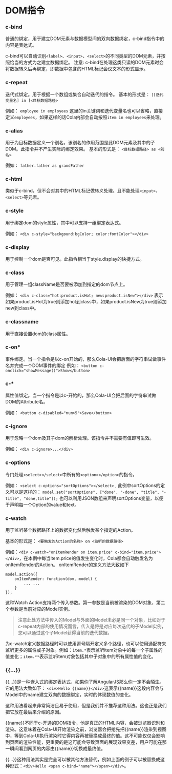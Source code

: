 # DOM指令

### c-bind
普通的绑定，用于建立DOM元素与数据模型间的双向数据绑定，c-bind指令中的内容是表达式。

c-bind可以自动识别`<label>`、`<input>`、`<select>`的不同类型的DOM元素，并按照恰当的方式为之建立数据绑定。
注意: c-bind在处理<label>这类只读的DOM元素时会将数据转义后再绑定，即数据中包含的HTML标记会议文本的形式显示。

### c-repeat
迭代式绑定。用于根据一个数组或集合自动迭代的指令。
基本的形式是： `[[迭代变量名] in ]<目标数据路径>`

例如： `employee in employees`
这里的in关键词和迭代变量名也可以省略，直接定义`employees`，如果这样的话Cola内部会自动按照`item in employees`来处理。

### c-alias
用于为目标数据定义一个别名，该别名的作用范围是此DOM元素及其中的子DOM。此指令并不产生实际的绑定效果。
基本的形式是： `<目标数据路径> as <别名>`

例如： `father.father as grandFather`

### c-html
类似于c-bind，但不会对其中的HTML标记做转义处理。且不能处理`<input>`、`<select>`等元素。

### c-style
用于绑定dom的style属性，其中可以支持一组绑定表达式。

例如： 
`<div c-style="backgound:bgColor; color:fontColor"></div>`

### c-display
用于控制一个dom是否可见。此指令相当于style.display的快捷方式。

### c-class
用于管理一组className是否要被添加到指定的dom节点上。

例如： `<div c-class="hot:product.isHot; new:product.isNew"></div>` 表示如果product.isHot为true则添加hot到class中，如果product.isNew为true则添加new到class中。

### c-classname
用于直接设置dom的class属性。

### c-on*
事件绑定。当一个指令是以c-on开始的，那么Cola-UI会把后面的字符串试做事件名并完成一个DOM事件的绑定
例如： `<button c-onclick="showMessage()">Show</button>`

### c-*
属性值绑定。当一个指令是以c-开始的，那么Cola-UI会把后面的字符串试做DOM的Attribute名。

例如： `<button c-disabled="num>5">Save</button>`

### c-ignore
用于忽略一个dom及其子dom的解析处理。该指令并不需要有值即可生效。

例如： `<div c-ignore>...</div>`

### c-options
专门处理`<select></select>`中所有的`<option></option>`的指令。

例如： `<select c-options="sortOptions"></select>` , 此例中sortOptions的定义可以是这样的：
`model.set("sortOptions", ["done", "-done", "title", "-title", "done,title"]);`
也可以利用JSON数组来声明sortOptions变量，以便于声明每一个Option的value和text。

### c-watch
用于监听某个数据路径上的数据变化然后触发某个指定的Action。

基本的形式是： `<要触发的Action的名称> on <监听的数据路径>`

例如：`<div c-watch="onItemRender on item.price" c-bind="item.price"></div>`，在本例中每当item.price的值发生变化时，Cola都会自动触发名为onItemRender的Action。
onItemRender的定义方法大致如下
```
model.action({
	onItemRender: function(dom, model) {
		... ...
	}
});
```
这种Watch Action支持两个传入参数。第一参数是当前被渲染的DOM对象，第二个参数是当前对应的Model实例。
> 注意此处方法中传入的Model与外面的Model未必是同一个对象，比如对于c-repeat内部的使用情况而言，传入是将是对应每次迭代的子Model实例，您可以通过这个子Model获得当前的迭代数据。

为c-watch定义数据路径时可以使用逗号隔开定义多个路径，也可以使用通配符来监听更多的属性或子对象。例如：`item.*`表示监听item对象中的每一个子属性的值变化；`item.**`表示监听item对象包括其中子对象中的所有属性值的变化。

### {{...}}
{{...}}是一种嵌入式的绑定表达式，如果你了解AngularJS那么你一定不会陌生。它的用法大致如下：
`<div>Hello {{name}}</div>`这表示{{name}}这段内容会与Model中的name建立双向的数据绑定，实时的体现数值的变化。

这种用法看起来非常简洁且易于使用，但是我们并不推荐这种用法。这也正是我们把它放在最后来介绍的原因。

{{name}}不同于c-开通的DOM指令，他是真正的HTML内容，会被浏览器识别和渲染。这意味着在Cola-UI开始渲染之前，浏览器会把抢先把{{name}}渲染到视图中，等到Cola-UI执行渲染时它得内容再被替换成最终的值。这不可能仅仅会影响到页面的渲染性能，更重要的是这可能会导致页面的展现效果变差，用户可能在那一瞬间看到网页的内容由{{name}}切换成最终值。

{{...}}这种用法其实是完全可以被其他方法替代，例如上面的例子可以被替换成这种形式：`<div>Hello <span c-bind="name"></span></div>`。